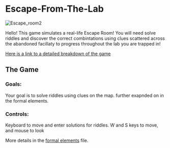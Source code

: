 # Escape-From-The-Lab

![Escape_room2](https://user-images.githubusercontent.com/74140353/138944065-d3c870f1-d2aa-41ff-9fa7-5c8c5c514018.png)

Hello!
This game simulates a real-life Escape Room!
You will need solve riddles and discover the correct combintations using clues scattered across the abandoned facillaty to progress throughout the lab you are trapped in!

[Here is a link to a detailed breakdown of the game](https://github.com/gamedev-srg/Escape-From-The-Lab/blob/main/formal-elements.md)

## The Game
### Goals:
Your goal is to solve riddles using clues on the map. further exapnded on in the formal elements.

### Controls:
Keyboard to move and enter solutions for riddles. W and S keys to move, and mouse to look

More details in the [formal elements](https://github.com/gamedev-srg/Escape-From-The-Lab/blob/main/formal-elements.md) file.
